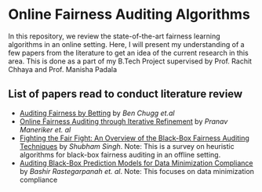 # Online Fairness Auditing Algorithms

In this repository, we review the state-of-the-art fairness learning algorithms in an online setting. Here, I will present my understanding of a few papers from the literature to get an idea of the current research in this area. 
This is done as a part of my B.Tech Project supervised by Prof. Rachit Chhaya and Prof. Manisha Padala

## List of papers read to conduct literature review 

- [Auditing Fairness by Betting](https://arxiv.org/abs/2305.17570) by *Ben Chugg et.al*
- [Online Fairness Auditing through Iterative Refinement](https://dl.acm.org/doi/10.1145/3580305.3599454) by *Pranav Maneriker et. al*
- [Fighting the Fair Fight: An Overview of the Black-Box Fairness Auditing Techniques](https://shubhams.github.io/assets/pdf/wcp_blackbox_fairness_report.pdf) by *Shubham Singh*.  Note: This is a survey on heuristic algorithms for black-box fairness auditing in an offline setting. 
- [Auditing Black-Box Prediction Models for Data Minimization Compliance](https://openreview.net/pdf?id=Wkq4hKpGxWv) by *Bashir Rastegarpanah et. al*. Note: This focuses on data minimization compliance




